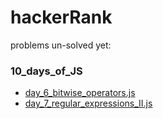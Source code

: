 # hackerRank

 problems un-solved yet:

### 10_days_of_JS
* [day_6_bitwise_operators.js](https://github.com/Ahmad-Sawalqeh/hackerRank/blob/master/10_days_of_JS/day_6_bitwise_operators.js)
* [day_7_regular_expressions_II.js]()
